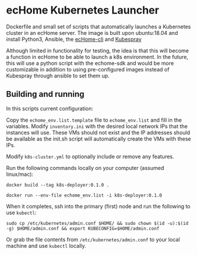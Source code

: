 # ecHome Kubernetes Launcher

Dockerfile and small set of scripts that automatically launches a Kubernetes cluster in an ecHome server. The image is built upon ubuntu:18.04 and install Python3, Ansible, the [ecHome-cli](https://github.com/mgtrrz/echome-cli) and [Kubespray](https://github.com/kubernetes-sigs/kubespray)

Although limited in functionality for testing, the idea is that this will become a function in ecHome to be able to launch a k8s environment.  In the future, this will use a python script with the echome-sdk and would be more customizable in addition to using pre-configured images instead of Kubespray through ansible to set them up.

## Building and running

In this scripts current configuration:

Copy the `echome_env.list.template` file to `echome_env.list` and fill in the variables. Modify `inventory.ini` with the desired local network IPs that the instances will use. These VMs should not exist and the IP addresses should be available as the init.sh script will automatically create the VMs with these IPs.

Modify `k8s-cluster.yml` to optionally include or remove any features.

Run the following commands locally on your computer (assumed linux/mac):

```
docker build --tag k8s-deployer:0.1.0 .

docker run --env-file echome_env.list -i k8s-deployer:0.1.0
```

When it completes, ssh into the primary (first) node and run the following to use `kubectl`:

```
sudo cp /etc/kubernetes/admin.conf $HOME/ && sudo chown $(id -u):$(id -g) $HOME/admin.conf && export KUBECONFIG=$HOME/admin.conf
```

Or grab the file contents from `/etc/kubernetes/admin.conf` to your local machine and use `kubectl` locally.